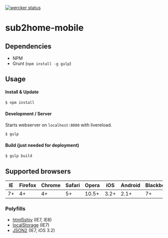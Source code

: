 [![wercker status](https://app.wercker.com/status/2c51ad0340170fd74cdbd133fe770a79/m "wercker status")](https://app.wercker.com/project/bykey/2c51ad0340170fd74cdbd133fe770a79)

sub2home-mobile
===============

## Dependencies
* NPM
* Grunt (`npm install -g gulp`)

## Usage

#### Install & Update
```sh
$ npm install
```

#### Development / Server
Starts webserver on `localhost:8080` with livereload.
```sh
$ gulp
```

#### Build (just needed for deployment)
```sh
$ gulp build
```

## Supported browsers

IE  | Firefox | Chrome | Safari | Opera | iOS  | Android | Blackberry
--- | ---     | ---    | ---    | ---   | ---  | ---     | ---
7+  | 4+      | 4+     | 5+     | 10.5+ | 3.2+ | 2.1+    | 7+

### Polyfills

* [html5shiv](https://github.com/aFarkas/html5shiv) (IE7, IE8)
* [localStorage](https://github.com/remy/polyfills/blob/master/Storage.js) (IE7)
* [JSON2](https://github.com/douglascrockford/JSON-js) (IE7, iOS 3.2)

